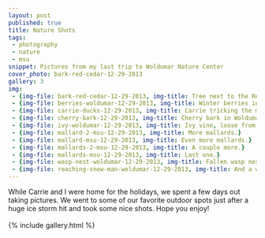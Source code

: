 ```yaml
---
layout: post
published: true
title: Nature Shots
tags:
 - photography
 - nature
 - msu
snippet: Pictures from my last trip to Woldumar Nature Center
cover_photo: bark-red-cedar-12-29-2013
gallery: 3 
img:
 - {img-file: bark-red-cedar-12-29-2013, img-title: Tree next to the Red Cedar River.}
 - {img-file: berries-woldumar-12-29-2013, img-title: Winter berries in Woldumar.}
 - {img-file: carrie-ducks-12-29-2013, img-title: Carrie tricking the mallards.}
 - {img-file: cherry-bark-12-29-2013, img-title: Cherry bark in Woldumar.}
 - {img-file: ivy-woldumar-12-29-2013, img-title: Ivy vine, loose from the tree.}
 - {img-file: mallard-2-msu-12-29-2013, img-title: More mallards.}
 - {img-file: mallard-msu-12-29-2013, img-title: Even more mallards.}
 - {img-file: mallards-2-msu-12-29-2013, img-title: A couple more.}
 - {img-file: mallards-msu-12-29-2013, img-title: Last one.}
 - {img-file: wasp-nest-woldumar-12-29-2013, img-title: Fallen wasp nest.}
 - {img-file: reaching-snow-man-woldumar-12-29-2013, img-title: And a white walker for good measure.}
---
```


While Carrie and I were home for the holidays, we spent a few days out taking pictures. We went to some of our favorite outdoor spots just after a huge ice storm hit and took some nice shots. Hope you enjoy!
<br>
<br>
{% include gallery.html %}